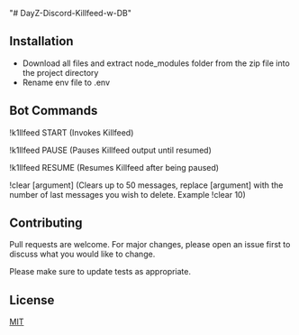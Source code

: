 "# DayZ-Discord-Killfeed-w-DB" 

## Installation
- Download all files and extract node_modules folder from the zip file into the project directory
- Rename env file to .env

## Bot Commands
!k1llfeed START (Invokes Killfeed)

!k1llfeed PAUSE (Pauses Killfeed output until resumed)

!k1llfeed RESUME (Resumes Killfeed after being paused)

!clear [argument] (Clears up to 50 messages, replace [argument] with the number of last messages you wish to delete. Example  !clear 10)


## Contributing
Pull requests are welcome. For major changes, please open an issue first to discuss what you would like to change.

Please make sure to update tests as appropriate.

## License
[MIT](https://choosealicense.com/licenses/mit/)
